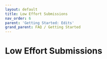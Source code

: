 ```yaml
---
layout: default
title: Low Effort Submissions
nav_order: 6
parent: 'Getting Started: Edits'
grand_parent: FAQ / Getting Started
---
```


# Low Effort Submissions
